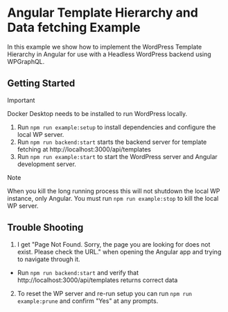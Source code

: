 # Angular Template Hierarchy and Data fetching Example

In this example we show how to implement the WordPress Template Hierarchy in Angular for use with a Headless WordPress backend using WPGraphQL.

## Getting Started

> [!IMPORTANT]
> Docker Desktop needs to be installed to run WordPress locally.

1. Run `npm run example:setup` to install dependencies and configure the local WP server.
2. Run `npm run backend:start` starts the backend server for template fetching at http://localhost:3000/api/templates
3. Run `npm run example:start` to start the WordPress server and Angular development server.

> [!NOTE]
> When you kill the long running process this will not shutdown the local WP instance, only Angular. You must run `npm run example:stop` to kill the local WP server.

## Trouble Shooting
1. I get "Page Not Found. Sorry, the page you are looking for does not exist. Please check the URL." when opening the Angular app and trying to navigate through it.
- Run `npm run backend:start` and verify that http://localhost:3000/api/templates returns correct data
2. To reset the WP server and re-run setup you can run `npm run example:prune` and confirm "Yes" at any prompts.